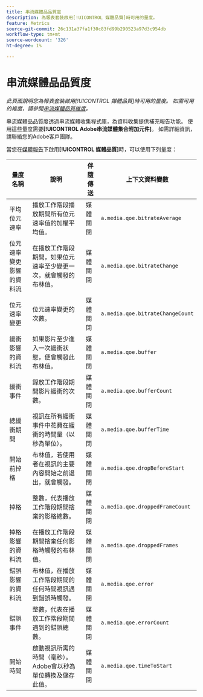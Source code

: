 ```yaml
---
title: 串流媒體品品質度
description: 為報表套裝啟用[!UICONTROL 媒體品質]時可用的量度。
feature: Metrics
source-git-commit: 26c131a37fa1f30c83fd99b290523a97d3c954db
workflow-type: tm+mt
source-wordcount: '326'
ht-degree: 1%

---
```


# 串流媒體品品質度

*此頁面說明您為報表套裝啟用[!UICONTROL 媒體品質]時可用的量度。 如需可用的維度，請參閱[串流媒體品質維度](../dimensions/sm-quality.md)。*

串流媒體品品質度透過串流媒體收集程式庫，為資料收集提供補充報告功能。 使用這些量度需要&#x200B;**[!UICONTROL Adobe串流媒體集合附加元件]**。 如需詳細資訊，請聯絡您的Adobe客戶團隊。

當您在[媒體報告](/help/admin/admin/c-manage-report-suites/c-edit-report-suites/media-management.md)下啟用&#x200B;**[!UICONTROL 媒體品質]**&#x200B;時，可以使用下列量度：

| 量度名稱 | 說明 | 伴隨傳送 | 上下文資料變數 |
| --- | --- | --- | --- |
| 平均位元速率 | 播放工作階段播放期間所有位元速率值的加權平均值。 | 媒體關閉 | `a.media.qoe.bitrateAverage` |
| 位元速率變更影響的資料流 | 在播放工作階段期間，如果位元速率至少變更一次，就會觸發的布林值。 | 媒體關閉 | `a.media.qoe.bitrateChange` |
| 位元速率變更 | 位元速率變更的次數。 | 媒體關閉 | `a.media.qoe.bitrateChangeCount` |
| 緩衝影響的資料流 | 如果影片至少進入一次緩衝狀態，便會觸發此布林值。 | 媒體關閉 | `a.media.qoe.buffer` |
| 緩衝事件 | 錄放工作階段期間影片緩衝的次數。 | 媒體關閉 | `a.media.qoe.bufferCount` |
| 總緩衝期間 | 視訊在所有緩衝事件中花費在緩衝的時間量（以秒為單位）。 | 媒體關閉 | `a.media.qoe.bufferTime` |
| 開始前掉格 | 布林值，若使用者在視訊的主要內容開始之前退出，就會觸發。 | 媒體關閉 | `a.media.qoe.dropBeforeStart` |
| 掉格 | 整數，代表播放工作階段期間捨棄的影格總數。 | 媒體關閉 | `a.media.qoe.droppedFrameCount` |
| 掉格影響的資料流 | 在播放工作階段期間捨棄任何影格時觸發的布林值。 | 媒體關閉 | `a.media.qoe.droppedFrames` |
| 錯誤影響的資料流 | 布林值，在播放工作階段期間的任何時間視訊遇到錯誤時觸發。 | 媒體關閉 | `a.media.qoe.error` |
| 錯誤事件 | 整數，代表在播放工作階段期間遇到的錯誤總數。 | 媒體關閉 | `a.media.qoe.errorCount` |
| 開始時間 | 啟動視訊所需的時間（毫秒）。 Adobe會以秒為單位轉換及儲存此值。 | 媒體關閉 | `a.media.qoe.timeToStart` |

